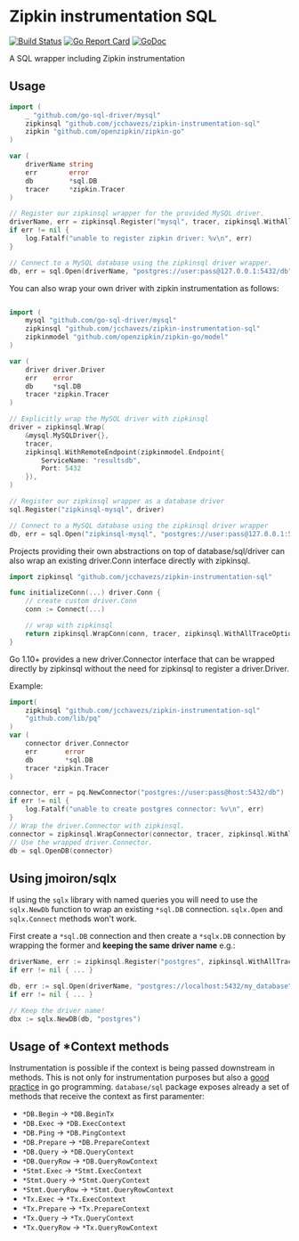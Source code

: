 # Zipkin instrumentation SQL

[![Build Status](https://travis-ci.com/jcchavezs/zipkin-instrumentation-sql.svg?branch=master)](https://travis-ci.com/jcchavezs/zipkin-instrumentation-sql)
[![Go Report Card](https://goreportcard.com/badge/github.com/jcchavezs/zipkin-instrumentation-sql)](https://goreportcard.com/report/github.com/jcchavezs/zipkin-instrumentation-sql)
[![GoDoc](https://godoc.org/github.com/jcchavezs/zipkin-instrumentation-sql?status.svg)](https://godoc.org/github.com/jcchavezs/zipkin-instrumentation-sql)

A SQL wrapper including Zipkin instrumentation

## Usage

```go
import (
    _ "github.com/go-sql-driver/mysql"
    zipkinsql "github.com/jcchavezs/zipkin-instrumentation-sql"
    zipkin "github.com/openzipkin/zipkin-go"
)

var (
    driverName string
    err        error
    db         *sql.DB
    tracer     *zipkin.Tracer
)

// Register our zipkinsql wrapper for the provided MySQL driver.
driverName, err = zipkinsql.Register("mysql", tracer, zipkinsql.WithAllTraceOptions())
if err != nil {
    log.Fatalf("unable to register zipkin driver: %v\n", err)
}

// Connect to a MySQL database using the zipkinsql driver wrapper.
db, err = sql.Open(driverName, "postgres://user:pass@127.0.0.1:5432/db")
```

You can also wrap your own driver with zipkin instrumentation as follows:

```go

import (
    mysql "github.com/go-sql-driver/mysql"
    zipkinsql "github.com/jcchavezs/zipkin-instrumentation-sql"
    zipkinmodel "github.com/openzipkin/zipkin-go/model"
)

var (
    driver driver.Driver
    err    error
    db     *sql.DB
    tracer *zipkin.Tracer
)

// Explicitly wrap the MySQL driver with zipkinsql
driver = zipkinsql.Wrap(
    &mysql.MySQLDriver{},
    tracer,
    zipkinsql.WithRemoteEndpoint(zipkinmodel.Endpoint{
        ServiceName: "resultsdb",
        Port: 5432
    }),
)

// Register our zipkinsql wrapper as a database driver
sql.Register("zipkinsql-mysql", driver)

// Connect to a MySQL database using the zipkinsql driver wrapper
db, err = sql.Open("zipkinsql-mysql", "postgres://user:pass@127.0.0.1:5432/db")
```

Projects providing their own abstractions on top of database/sql/driver can also wrap an existing driver.Conn interface directly with zipkinsql.

```go
import zipkinsql "github.com/jcchavezs/zipkin-instrumentation-sql"

func initializeConn(...) driver.Conn {
    // create custom driver.Conn
    conn := Connect(...)

    // wrap with zipkinsql
    return zipkinsql.WrapConn(conn, tracer, zipkinsql.WithAllTraceOptions())
}
```

Go 1.10+ provides a new driver.Connector interface that can be
wrapped  directly by zipkinsql without the need for zipkinsql to
register a driver.Driver.

Example:

```go
import(
    zipkinsql "github.com/jcchavezs/zipkin-instrumentation-sql"
    "github.com/lib/pq"
)
var (
    connector driver.Connector
    err       error
    db        *sql.DB
    tracer *zipkin.Tracer
)

connector, err = pq.NewConnector("postgres://user:pass@host:5432/db")
if err != nil {
    log.Fatalf("unable to create postgres connector: %v\n", err)
}
// Wrap the driver.Connector with zipkinsql.
connector = zipkinsql.WrapConnector(connector, tracer, zipkinsql.WithAllTraceOptions())
// Use the wrapped driver.Connector.
db = sql.OpenDB(connector)
```

## Using jmoiron/sqlx

If using the `sqlx` library with named queries you will need to use the
`sqlx.NewDb` function to wrap an existing `*sql.DB` connection. `sqlx.Open` and `sqlx.Connect` methods won't work.

First create a `*sql.DB` connection and then create a `*sqlx.DB` connection by wrapping the former and **keeping the same driver name** e.g.:

```go
driverName, err := zipkinsql.Register("postgres", zipkinsql.WithAllTraceOptions())
if err != nil { ... }

db, err := sql.Open(driverName, "postgres://localhost:5432/my_database")
if err != nil { ... }

// Keep the driver name!
dbx := sqlx.NewDB(db, "postgres")
```

## Usage of *Context methods

Instrumentation is possible if the context is being passed downstream in methods.
This is not only for instrumentation purposes but also a [good practice](https://medium.com/@cep21/how-to-correctly-use-context-context-in-go-1-7-8f2c0fafdf39) in go programming. `database/sql` package exposes already a set of methods that receive the context as first paramenter:

- `*DB.Begin` -> `*DB.BeginTx`
- `*DB.Exec` -> `*DB.ExecContext`
- `*DB.Ping` -> `*DB.PingContext`
- `*DB.Prepare` -> `*DB.PrepareContext`
- `*DB.Query` -> `*DB.QueryContext`
- `*DB.QueryRow` -> `*DB.QueryRowContext`
- `*Stmt.Exec` -> `*Stmt.ExecContext`
- `*Stmt.Query` -> `*Stmt.QueryContext`
- `*Stmt.QueryRow` -> `*Stmt.QueryRowContext`
- `*Tx.Exec` -> `*Tx.ExecContext`
- `*Tx.Prepare` -> `*Tx.PrepareContext`
- `*Tx.Query` -> `*Tx.QueryContext`
- `*Tx.QueryRow` -> `*Tx.QueryRowContext`

